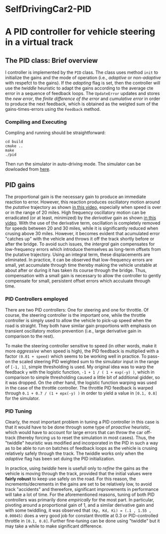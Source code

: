 # SelfDrivingCar2-PID

# A PID controller for vehicle steering in a virtual track

## The PID class: Brief overview
I controller is implemented by the `PID` class. The class uses method `init` to initialize the gains and the mode of operation (i.e., _adaptive_ or _non-adaptive_ with respefct to the gains). If the _adapting_ flag is set, then the controller will use the _twiddle_ heuristic to adapt the gains according to the average cte error in a sequence of feedback loops. The `UpdateError` updates and stores the _new error_, the _finite difference of the error_ and _cumulative error_ in order to produce the next feedback, which is obtained as the weigted sum of the gains-times-errors using the `Feedback` method.

### Compiling and Executing
Compling and running should be straightforward:
```
cd build
cmake ..
make
./pid
```
Then run the simulator in auto-driving mode. The simulator can be dowloaded from [here](https://github.com/udacity/CarND-PID-Control-Project/releases).

## PID gains
The proportional gain is the necessary gain to produce an immediate reaction to error. However, this reaction produces oscillatory motion around the _putative_ trajectory as shown [in this video](https://1drv.ms/u/s!AtmapBHRVgqWgWAip2EykUtDHrOU), especially when speed is over or in the range of 20 miles. High frequency oscillatory motion can be erradicated (or at least, minimized) by the _derivative_ gain as shown [in this video](https://1drv.ms/u/s!AtmapBHRVgqWgV_X7BhqyduXWsy1). With the use of the derivative term, oscillation is completely removed for speeds between 20 and 30 miles, while it is significantly reduced when crusing above 30 miles. However, it becomes evident that acumulated error "catches up" with the vehicle and throws it off the track shortly before or after the bridge. To avoid such issues, the _intergral_ gain compensates for low-frequency errors which introduce themselves as long-term offsets from the putative trajectory. Using an integral term, these displacements are eliminated. In practice, it can be observed that low-frequency errors are small, yet accumulate through time thereby making the vehicle unstable at about after or during it has taken its course through the bridge. Thus, compensation with a small gain is necessary to allow the controller to gently compensate for small, persistent offset errors which acculuate through time.

### PID Controllers employed
There are two PID controllers: One for steering and one for throttle. Of course, the steering controller is the important one, while the throttle controller is simply used to allow the vehicle to pick-up speed when the road is straight. They both have similar gain proportions with emphasis on transient oscillatory motion prevention (i.e., large derivative gain in comparison to the rest).

To make the steering controller sensitive to speed (in other words, make it more _aggressive_ when speed is high), the PID feedback is multiplied with a factor `(0.01 + speed)` which seems to be working well in practice. To pass-on the scaled steering PID weighted sum to the simulator input in the range of `[-1, 1]`, simple thresholding is used. My original idea was to warp the feedback `y` with the logistic function, `-1 + 1 / ( 1 + exp(-y) )`, which in comparison to simple thresholding caused a little bit of additional gidder, so it was dropped. On the other hand, the logistic function warping was used in the case of the throttle controller. The throttle PID feedback is warped through `0.1 + 0.7 / (1 + epx(-y) )` in order to yield a value in `[0.1, 0.8]` for the simulator.  

### PID Tuning
Clearly, the most important problem in tuning a PID controller in this case is that it would have to be done through some type of _proactive_ heuristic, which would have to account for large errors that can throw the car off-track (thereby forcing us to reset the simulation in most cases). Thus, the "twiddle" heuristic was modified and incorporated in the PID in such a way as to be able to run on batches of feedback loops as the vehicle is crusing relatively safely through the track. The twiddle works only when the _adaptive_ flag has been set duing the PID initialization.

In practice, using _twiddle_ here is usefull only to _refine_ the gains as the vehicle is moving through the track, provided that the initial values were **fairly robust** to keep use safely on the road. For this reason, the increments/decrements in the gains are set to be relatively low, to avoid track "accidents" and thereefore, significant improvements in performance will take a lot of time. For the aforementioned reasons, tuning of both PID controllers was primarily done _empirically_ for the most part. In particular, pivoting around a proportional gain of 1, and a similar derivative gain and with some twiddling, it was observed that `(Kp, Kd, Ki) = (.1 , 1.55 , 0.00045)` does a very good job for constant throttle at 0.3 or PID-controlled throttle in `[0.1, 0.8]`. Further fine-tuning can be done using "twiddle" but it may take a while to make significant difference.     
